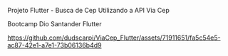 Projeto Flutter - Busca de Cep Utilizando a API Via Cep

Bootcamp Dio Santander Flutter



https://github.com/dudscarpi/ViaCep_Flutter/assets/71911651/fa5c54e5-ac87-42e1-a7e1-73b06136b4d9

